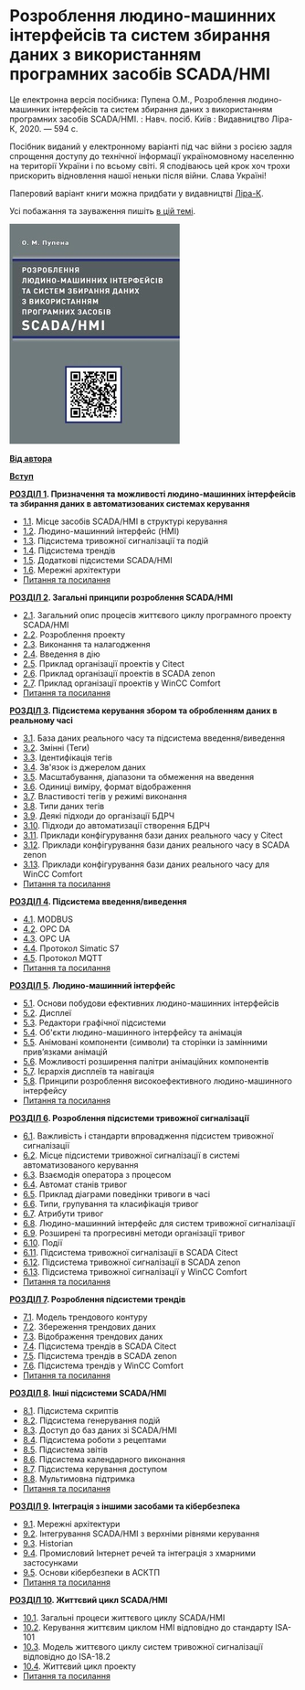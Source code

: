 # Розроблення людино-машинних інтерфейсів та систем збирання даних з використанням програмних засобів SCADA/HMI
Це електронна версія посібника: Пупена О.М., Розроблення людино-машинних інтерфейсів та систем збирання даних з використанням програмних засобів SCADA/HMI. : Навч. посіб. Київ : Видавництво Ліра-К, 2020. — 594 с.

Посібник виданий у електронному варіанті під час війни з росією задля спрощення доступу до технічної інформації україномовному населенню на території України і по всьому світі. Я сподіваюсь цей крок хоч трохи прискорить відновлення нашої неньки після війни. Слава Україні!

Паперовий варіант книги можна придбати у видавництві [Ліра-К](https://lira-k.com.ua/books/promislov%d1%96st/rozroblennja-ljudyno-mashynnyh-interfejsiv-ta-system-zbyrannja-danyh-z-vykorystannjam-programnyh-zasobiv-scada-hmi.html).

Усі побажання та зауваження пишіть [в цій темі](https://github.com/pupenasan/hmibook/issues/1).

![](media/toc.jpg)

**[Від автора](autor.md)**

**[Вступ](intro.md)**

**[РОЗДІЛ 1](1.md). Призначення та можливості людино-машинних інтерфейсів та збирання даних в автоматизованих системах керування**

- [1.1](1_1.md). Місце засобів SCADA/HMI в структурі керування
- [1.2](1_2.md). Людино-машинний інтерфейс (HMI)
- [1.3](1_3.md). Підсистема тривожної сигналізації та подій
- [1.4](1_4.md). Підсистема трендів
- [1.5](1_5.md). Додаткові підсистеми SCADA/HMI
- [1.6](1_6.md). Мережні архітектури
- [Питання та посилання](1_q.md)

**[РОЗДІЛ 2](2.md). Загальні принципи розроблення SCADA/HMI**

- [2.1](2_1.md). Загальний опис процесів життєвого циклу програмного проекту SCADA/HMI
- [2.2](2_2.md). Розроблення проекту
- [2.3](2_3.md). Виконання та налагодження
- [2.4](2_4.md). Введення в дію
- [2.5](2_5.md). Приклад організації проектів у Citect
- [2.6](2_6.md). Приклад організації проектів в SCADA zenon
- [2.7](2_7.md). Приклад організації проектів у WinCC Comfort
- [Питання та посилання](2_q.md)

**[РОЗДІЛ 3](3.md). Підсистема керування збором та обробленням даних в реальному часі**

- [3.1](3_1.md). База даних реального часу та підсистема введення/виведення
- [3.2](3_2.md). Змінні (Теги)
- [3.3](3_3.md). Ідентифікація тегів
- [3.4](3_4.md). Зв'язок із джерелом даних
- [3.5](3_5.md). Масштабування, діапазони та обмеження на введення
- [3.6](3_6.md). Одиниці виміру, формат відображення
- [3.7](3_7.md). Властивості тегів у режимі виконання
- [3.8](3_8.md). Типи даних тегів
- [3.9](3_9.md). Деякі підходи до організації БДРЧ
- [3.10](3_10.md). Підходи до автоматизації створення БДРЧ
- [3.11](3_11.md). Приклади конфігурування бази даних реального часу у Citect
- [3.12](3_12.md). Приклади конфігурування бази даних реального часу в SCADA zenon
- [3.13](3_13.md). Приклади конфігурування бази даних реального часу для WinCC Comfort
- [Питання та посилання](3_q.md)

**[РОЗДІЛ 4](4.md). Підсистема введення/виведення**

- [4.1](4_1.md). MODBUS
- [4.2](4_2.md). OPC DA
- [4.3](4_3.md). OPC UA
- [4.4](4_4.md). Протокол Simatic S7
- [4.5](4_5.md). Протокол MQTT
- [Питання та посилання](4_q.md)

**[РОЗДІЛ 5](5.md). Людино-машинний інтерфейс**

- [5.1](5_1.md). Основи побудови ефективних людино-машинних інтерфейсів
- [5.2](5_2.md). Дисплеї
- [5.3](5_3.md). Редактори графічної підсистеми
- [5.4](5_4.md). Об'єкти людино-машинного інтерфейсу та анімація
- [5.5](5_5.md). Анімовані компоненти (символи) та сторінки із замінними прив’язками анімацій
- [5.6](5_6.md). Можливості розширення палітри анімаційних компонентів
- [5.7](5_7.md). Ієрархія дисплеїв та навігація
- [5.8](5_8.md). Принципи розроблення високоефективного людино-машинного інтерфейсу
- [Питання та посилання](5_q.md)

**[РОЗДІЛ 6](6.md). Розроблення підсистеми тривожної сигналізації**

- [6.1](6_1.md). Важливість і стандарти впровадження підсистем тривожної сигналізації
- [6.2](6_2.md). Місце підсистеми тривожної сигналізації в системі автоматизованого керування
- [6.3](6_3.md). Взаємодія оператора з процесом
- [6.4](6_4.md). Автомат станів тривог
- [6.5](6_5.md). Приклад діаграми поведінки тривоги в часі
- [6.6](6_6.md). Типи, групування та класифікація тривог
- [6.7](6_7.md). Атрибути тривог
- [6.8](6_8.md). Людино-машинний інтерфейс для систем тривожної сигналізації
- [6.9](6_9.md). Розширені та прогресивні методи організації тривог
- [6.10](6_10.md). Події
- [6.11](6_11.md). Підсистема тривожної сигналізації в SCADA Citect
- [6.12](6_12.md). Підсистема тривожної сигналізації в SCADA zenon
- [6.13](6_13.md). Підсистема тривожної сигналізації у WinCC Comfort
- [Питання та посилання](6_q.md)

**[РОЗДІЛ 7](7.md). Розроблення підсистеми трендів**

- [7.1](7_1.md). Модель трендового контуру
- [7.2](7_2.md). Збереження трендових даних
- [7.3](7_3.md). Відображення трендових даних
- [7.4](7_4.md). Підсистема трендів в SCADA Citect
- [7.5](7_5.md). Підсистема трендів в SCADA zenon
- [7.6](7_6.md). Підсистема трендів у WinCC Comfort
- [Питання та посилання](7_q.md)

**[РОЗДІЛ 8](8.md). Інші підсистеми SCADA/HMI**

- [8.1](8_1.md). Підсистема скриптів
- [8.2](8_2.md). Підсистема генерування подій
- [8.3](8_3.md). Доступ до баз даних зі SCADA/HMI
- [8.4](8_4.md). Підсистема роботи з рецептами
- [8.5](8_5.md). Підсистема звітів
- [8.6](8_6.md). Підсистема календарного виконання
- [8.7](8_7.md). Підсистема керування доступом
- [8.8](8_8.md). Мультимовна підтримка
- [Питання та посилання](8_q.md)

**[РОЗДІЛ 9](9.md). Інтеграція з іншими засобами та кібербезпека**

- [9.1](9_1.md). Мережні архітектури
- [9.2](9_2.md). Інтегрування SCADA/HMI з верхніми рівнями керування
- [9.3](9_3.md). Historian
- [9.4](9_4.md). Промисловий Інтернет речей та інтеграція з хмарними застосунками
- [9.5](9_5.md). Основи кібербезпеки в АСКТП
- [Питання та посилання](9_q.md)

**[РОЗДІЛ 10](10.md). Життєвий цикл SCADA/HMI**

- [10.1](10_1.md). Загальні процеси життєвого циклу SCADA/HMI
- [10.2](10_2.md). Керування життєвим циклом HMI відповідно до стандарту ISA-101
- [10.3](10_3.md). Модель життєвого циклу систем тривожної сигналізації відповідно до ISA-18.2
- [10.4](10_4.md). Життєвий цикл проекту
- [Питання та посилання](10_q.md)
